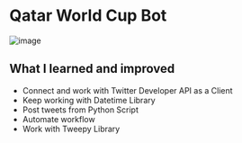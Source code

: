 # Qatar World Cup Bot

![image](https://img.freepik.com/vector-premium/copa-mundial-futbol-2022-balon-futbol-3d-realista-cartel-deportivo-banner-flyer-diseno-moderno-concepto-fuente-futbol-2022-sobre-fondo-moderno_104045-1616.jpg?w=2000)


## What I learned and improved
- Connect and work with Twitter Developer API as a Client
- Keep working with Datetime Library
- Post tweets from Python Script
- Automate workflow
- Work with Tweepy Library
